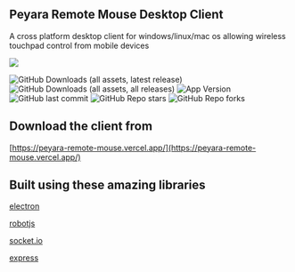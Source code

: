 ## Peyara Remote Mouse Desktop Client

A cross platform desktop client for windows/linux/mac os allowing wireless touchpad control from mobile devices

<img src="https://peyara-remote-mouse.vercel.app/img/run-server.png">

![GitHub Downloads (all assets, latest release)](https://img.shields.io/github/downloads/ayonshafiul/peyara-mouse-server/latest/total)
![GitHub Downloads (all assets, all releases)](https://img.shields.io/github/downloads/ayonshafiul/peyara-mouse-server/total)
![App Version](https://img.shields.io/github/package-json/v/ayonshafiul/peyara-mouse-server/main?label=Version)
![GitHub last commit](https://img.shields.io/github/last-commit/ayonshafiul/peyara-mouse-server)
![GitHub Repo stars](https://img.shields.io/github/stars/ayonshafiul/peyara-mouse-server)
![GitHub Repo forks](https://img.shields.io/github/forks/ayonshafiul/peyara-mouse-server)

## Download the client from

[https://peyara-remote-mouse.vercel.app/](https://peyara-remote-mouse.vercel.app/)

## Built using these amazing libraries

[electron](https://github.com/electron/electron)

[robotjs](https://github.com/jitsi/robotjs)

[socket.io](https://github.com/socketio/socket.io)

[express](https://github.com/expressjs/express)

